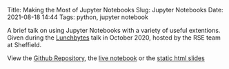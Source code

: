 Title: Making the Most of Jupyter Notebooks
Slug: Jupyter Notebooks
Date: 2021-08-18 14:44
Tags: python, jupyter notebook

A brief talk on using Jupyter Notebooks with a variety of useful extentions. Given during the [Lunchbytes](https://rse.shef.ac.uk/events/lunchbytes-2020-10-07.html) talk in October 2020, hosted by the RSE team at Sheffield.

View the [Github Repository](https://github.com/coolmule0/Making-the-most-of-jupyter-notebooks),
the [live notebook](https://mybinder.org/v2/gh/coolmule0/Making-the-most-of-jupyter-notebooks/master) 
or the [static html slides]({static}/static/talks/JupyterNotebooks/Making_the_most_out_of_Jupyter_Notebooks.html)

